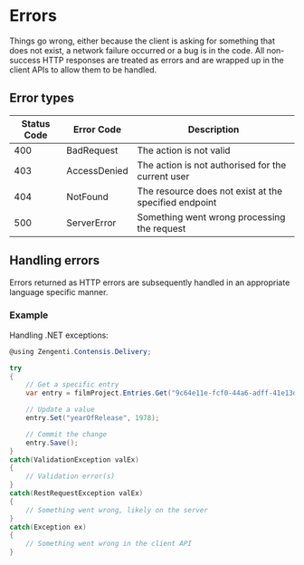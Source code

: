 # Errors

Things go wrong, either because the client is asking for something that does not exist, a network failure occurred or a bug is in the code. All non-success HTTP responses are treated as errors and are wrapped up in the client APIs to allow them to be handled.

## Error types

| Status Code | Error Code | Description |
| ----------- | -------------- | ----------- |
| 400 | BadRequest | The action is not valid |
| 403 | AccessDenied | The action is not authorised for the current user |
| 404| NotFound | The resource does not exist at the specified endpoint |
| 500 | ServerError | Something went wrong processing the request |

## Handling errors

Errors returned as HTTP errors are subsequently handled in an appropriate language specific manner.

### Example

Handling .NET exceptions:

```cs
@using Zengenti.Contensis.Delivery;

try
{
    // Get a specific entry
    var entry = filmProject.Entries.Get("9c64e11e-fcf0-44a6-adff-41e13de15515");

    // Update a value
    entry.Set("yearOfRelease", 1978);

    // Commit the change
    entry.Save();
}
catch(ValidationException valEx)
{
    // Validation error(s)
}
catch(RestRequestException valEx)
{
    // Something went wrong, likely on the server
}
catch(Exception ex)
{
    // Something went wrong in the client API
}
```